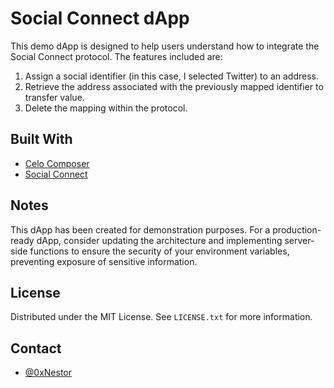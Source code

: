 # Social Connect dApp

This demo dApp is designed to help users understand how to integrate the Social Connect protocol. The features included are:

1. Assign a social identifier (in this case, I selected Twitter) to an address.
2. Retrieve the address associated with the previously mapped identifier to transfer value.
3. Delete the mapping within the protocol.

## Built With

- [Celo Composer](https://github.com/celo-org/celo-composer)
- [Social Connect](https://github.com/celo-org/SocialConnect)

## Notes

This dApp has been created for demonstration purposes. For a production-ready dApp, consider updating the architecture and implementing server-side functions to ensure the security of your environment variables, preventing exposure of sensitive information.

## License

Distributed under the MIT License. See `LICENSE.txt` for more information.

## Contact

- [@0xNestor](https://twitter.com/0xNestor)